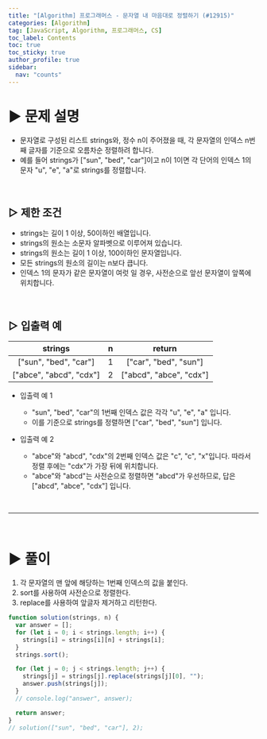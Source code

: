 ```yaml
---
title: "[Algorithm] 프로그래머스 - 문자열 내 마음대로 정렬하기 (#12915)"
categories: [Algorithm]
tag: [JavaScript, Algorithm, 프로그래머스, CS]
toc_label: Contents
toc: true
toc_sticky: true
author_profile: true
sidebar:
  nav: "counts"
---
```


# ▶ 문제 설명

- 문자열로 구성된 리스트 strings와, 정수 n이 주어졌을 때, 각 문자열의 인덱스 n번째 글자를 기준으로 오름차순 정렬하려 합니다.
- 예를 들어 strings가 ["sun", "bed", "car"]이고 n이 1이면 각 단어의 인덱스 1의 문자 "u", "e", "a"로 strings를 정렬합니다.

<br>

## ▷ 제한 조건

- strings는 길이 1 이상, 50이하인 배열입니다.
- strings의 원소는 소문자 알파벳으로 이루어져 있습니다.
- strings의 원소는 길이 1 이상, 100이하인 문자열입니다.
- 모든 strings의 원소의 길이는 n보다 큽니다.
- 인덱스 1의 문자가 같은 문자열이 여럿 일 경우, 사전순으로 앞선 문자열이 앞쪽에 위치합니다.

<br>

## ▷ 입출력 예

|         strings         |  n  |         return          |
| :---------------------: | :-: | :---------------------: |
|  ["sun", "bed", "car"]  |  1  |  ["car", "bed", "sun"]  |
| ["abce", "abcd", "cdx"] |  2  | ["abcd", "abce", "cdx"] |

- 입출력 예 1

  - "sun", "bed", "car"의 1번째 인덱스 값은 각각 "u", "e", "a" 입니다.
  - 이를 기준으로 strings를 정렬하면 ["car", "bed", "sun"] 입니다.

- 입출력 예 2
  - "abce"와 "abcd", "cdx"의 2번째 인덱스 값은 "c", "c", "x"입니다. 따라서 정렬 후에는 "cdx"가 가장 뒤에 위치합니다.
  - "abce"와 "abcd"는 사전순으로 정렬하면 "abcd"가 우선하므로, 답은 ["abcd", "abce", "cdx"] 입니다.

<br>

---

<br>

# ▶ 풀이

1. 각 문자열의 맨 앞에 해당하는 1번째 인덱스의 값을 붙인다.
2. sort를 사용하여 사전순으로 정렬한다.
3. replace를 사용하여 앞글자 제거하고 리턴한다.

```jsx
function solution(strings, n) {
  var answer = [];
  for (let i = 0; i < strings.length; i++) {
    strings[i] = strings[i][n] + strings[i];
  }
  strings.sort();

  for (let j = 0; j < strings.length; j++) {
    strings[j] = strings[j].replace(strings[j][0], "");
    answer.push(strings[j]);
  }
  // console.log("answer", answer);

  return answer;
}
// solution(["sun", "bed", "car"], 2);
```
